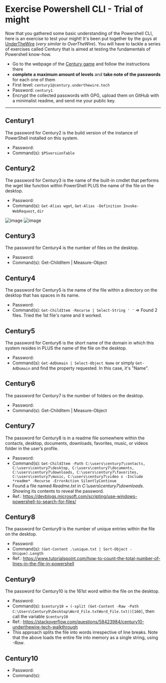 # Exercise Powershell CLI - Trial of might

Now that you gathered some basic understanding of the Powershell CLI, here is an exercise to test your might! It's been put together by the guys at [UnderTheWire](https://underthewire.tech/) (_very similar to OverTheWire_). You will have to tackle a series of exercises called Century that is aimed at testing the fundamentals of Powershell know-how.

- Go to the webpage of the [Century game](https://underthewire.tech/century) and follow the instructions there
- **complete a maximum amount of levels** and **take note of the passwords** for each one of them
- First level:  ```century1@century.underthewire.tech``` 
- Password: ```century1```
- Encrypt the collected passwords with GPG, upload them on GitHub with a minimalist readme, and send me your public key. 

---

## Century1

The password for Century2 is the build version of the instance of PowerShell installed on this system.

- Password:
- Command(s): `$PSversionTable`

## Century2

The password for Century3 is the name of the built-in cmdlet that performs the wget like function within PowerShell PLUS the name of the file on the desktop.

- Password:
- Command(s): `Get-Alias wget`, `Get-Alias -Definition Invoke-WebRequest`, `dir`

![image](https://github.com/gustavoalito/BeCode/assets/133368766/7fd3295d-2f31-4c8c-bb55-3f7e4ed4c681)
![image](https://github.com/gustavoalito/BeCode/assets/133368766/490eff57-0a90-460f-bf02-fcbc887ae80f)

## Century3

The password for Century4 is the number of files on the desktop.

- Password:
- Command(s): Get-ChildItem | Measure-Object

## Century4

The password for Century5 is the name of the file within a directory on the desktop that has spaces in its name.

- Password:
- Command(s): `Get-ChildItem -Recurse | Select-String ' '` => Found 2 files. Tried the 1st file's name and it worked.

## Century5

The password for Century6 is the short name of the domain in which this system resides in PLUS the name of the file on the desktop.

- Password:
- Command(s): `Get-AdDomain | Select-Object Name` or simply `Get-AdDomain` and find the property requested. In this case, it's "Name".

## Century6

The password for Century7 is the number of folders on the desktop.

- Password:
- Command(s): Get-ChildItem | Measure-Object


## Century7

The password for Century8 is in a readme file somewhere within the contacts, desktop, documents, downloads, favorites, music, or videos folder in the user’s profile.

- Password: 
- Command(s): `Get-ChildItem -Path C:\users\century7\contacts, C:\users\century7\desktop, C:\users\century7\documents, C:\users\century7\downloads, C:\users\century7\favorites, C:\users\century7\music, C:\users\century7\video
s -Include *readme* -Recurse -ErrorAction SilentlyContinue`
- Found a file named *Readme.txt* in *C:\users\century7\downloads*. Showing its contents to reveal the password.
- Ref.: https://devblogs.microsoft.com/scripting/use-windows-powershell-to-search-for-files/

## Century8

The password for Century9 is the number of unique entries within the file on the desktop.
- Password: 
- Command(s): `(Get-Content .\unique.txt | Sort-Object -Unique).Length`
- Ref.: https://www.tutorialspoint.com/how-to-count-the-total-number-of-lines-in-the-file-in-powershell

## Century9

The password for Century10 is the 161st word within the file on the desktop.
- Password: 
- Command(s): `$century10 = (-split (Get-Content -Raw -Path C:\Users\Century9\Desktop\Word_File.txtWord_File.txt))[160]`, then call the variable `$century10`
- Ref.: https://stackoverflow.com/questions/58423984/century10-underthewire-tech-walkthrough
- This approach splits the file into words irrespective of line breaks. Note that the above loads the entire file into memory as a single string, using *-Raw*.

## Century10

- Password: 
- Command(s):


